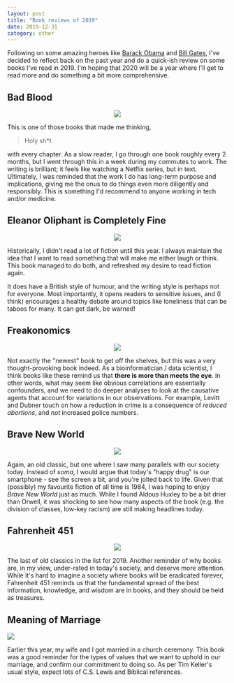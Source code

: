 ```yaml
---
layout: post
title: "Book reviews of 2019"
date: 2019-12-31
category: other
---
```


Following on some amazing heroes like [Barack Obama](https://twitter.com/barackobama) and [Bill Gates](https://twitter.com/billgates),
I've decided to reflect back on the past year and do a quick-ish review on some books I've read in 2019.
I'm hoping that 2020 will be a year where I'll get to read more and do something a bit more comprehensive.

## Bad Blood
<div style="text-align: center">
    <img src="https://images-na.ssl-images-amazon.com/images/I/41a3ILoKeXL._SX328_BO1,204,203,200_.jpg">
</div>

This is one of those books that made me thinking,
> Holy sh*t

with every chapter. As a slow reader, I go through one book roughly every 2 months, but I went through this in
a week during my commutes to work. The writing is brilliant; it feels like watching a Netflix series, but in
text. Ultimately, I was reminded that the work I do has long-term purpose and implications, giving me the onus
to do things even more diligently and responsibly. This is something I'd recommend to anyone working in tech
and/or medicine.    

## Eleanor Oliphant is Completely Fine

<div style="text-align: center">
    <img src="https://www.irishtimes.com/polopoly_fs/1.3157827.1500304158!/image/image.jpg">
</div>

Historically, I didn't read a lot of fiction until this year. I always maintain the idea that I want to read something
that will make me either laugh or think. This book managed to do both, and refreshed my desire to read fiction again. 

It does have a British style of humour, and the writing style is perhaps not for everyone. Most importantly, it opens
readers to sensitive issues, and (I think) encourages a healthy debate around topics like loneliness that can be taboos
for many. It can get dark, be warned!  

## Freakonomics

<div style="text-align: center">
    <img src="https://images-na.ssl-images-amazon.com/images/I/81vvkWOSr7L.jpg">
</div>

Not exactly the "newest" book to get off the shelves, but this was a very thought-provoking book indeed. As a
bioinformatician / data scientist, I think books like these remind us that **there is more than meets the eye**.
In other words, what may seem like obvious correlations are essentially confounders, and we need to do deeper
analyses to look at the causative agents that account for variations in our observations. For example, Levitt and
Dubner touch on how a reduction in crime is a consequence of _reduced abortions_, and _not_ increased police numbers.

## Brave New World
<div style="text-align: center">
    <img src="https://images-na.ssl-images-amazon.com/images/I/91D4YvdC0dL.jpg">
</div>

Again, an old classic, but one where I saw many parallels with our society today. Instead of _soma_, I would
argue that today's "happy drug" is our smartphone - see the screen a bit, and you're jolted back to life. Given
that (possibly) my favourite fiction of all time is 1984, I was hoping to enjoy _Brave New World_ just as much. While
I found Aldous Huxley to be a bit drier than Orwell, it was shocking to see how many aspects of the book (e.g. the
division of classes, low-key racism) are still making headlines today. 

## Fahrenheit 451  
<div style="text-align: center">
    <img src="https://images-na.ssl-images-amazon.com/images/I/91EKCYo8gVL.jpg">
</div>

The last of old classics in the list for 2019. Another reminder of why books are, in my view, under-rated in
today's society, and deserve more attention. While it's hard to imagine a society where books will be eradicated
forever, Fahrenheit 451 reminds us that the fundamental spread of the best information, knowledge, and wisdom are
in books, and they should be held as treasures.   

## Meaning of Marriage
<div>
    <img src="https://images-na.ssl-images-amazon.com/images/I/41kyfU8xFIL._SX324_BO1,204,203,200_.jpg">
</div>

Earlier this year, my wife and I got married in a church ceremony. This book was a good reminder for the types
of values that we want to uphold in our marriage, and confirm our commitment to doing so. As per Tim Keller's
usual style, expect lots of C.S. Lewis and Biblical references.